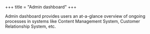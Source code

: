 +++
title = "Admin dashboard"
+++

Admin dashboard provides users an at-a-glance overview of ongoing processes in systems like Content Management System, Customer Relationship System, etc.
